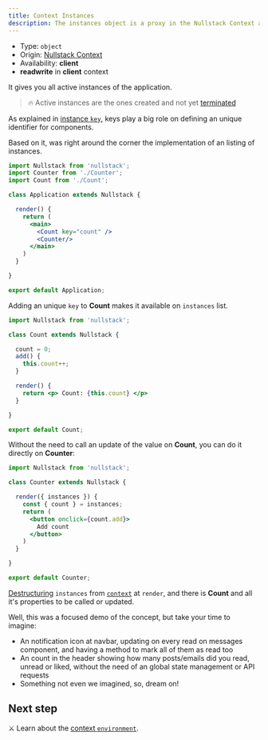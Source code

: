 ```yaml
---
title: Context Instances
description: The instances object is a proxy in the Nullstack Context available in client and gives you all active instances in application
---
```


- Type: `object`
- Origin: [Nullstack Context](/context#----nullstack-context)
- Availability: **client**
- **readwrite** in **client** context

It gives you all active instances of the application.

> 🔥 Active instances are the ones created and not yet [terminated](/full-stack-lifecycle#terminate)

As explained in [instance `key`](/instance-self#instance-key), keys play a big role on defining an unique identifier for components.

Based on it, was right around the corner the implementation of an listing of instances.

```jsx
import Nullstack from 'nullstack';
import Counter from './Counter';
import Count from './Count';

class Application extends Nullstack {

  render() {
    return (
      <main>
        <Count key="count" />
        <Counter/>
      </main>
    )
  }

}

export default Application;
```

Adding an unique `key` to **Count** makes it available on `instances` list.

```jsx
import Nullstack from 'nullstack';

class Count extends Nullstack {

  count = 0;
  add() {
    this.count++;
  }

  render() {
    return <p> Count: {this.count} </p>
  }

}

export default Count;
```

Without the need to call an update of the value on **Count**, you can do it directly on **Counter**:

```jsx
import Nullstack from 'nullstack';

class Counter extends Nullstack {

  render({ instances }) {
    const { count } = instances;
    return (
      <button onclick={count.add}>
        Add count
      </button>
    )
  }

}

export default Counter;
```

[Destructuring](https://developer.mozilla.org/en-US/docs/Web/JavaScript/Reference/Operators/Destructuring_assignment) `instances` from [`context`](/context) at `render`, and there is **Count** and all it's properties to be called or updated.

Well, this was a focused demo of the concept, but take your time to imagine:

- An notification icon at navbar, updating on every read on messages component, and having a method to mark all of them as read too
- An count in the header showing how many posts/emails did you read, unread or liked, without the need of an global state management or API requests
- Something not even we imagined, so, dream on!

## Next step

⚔ Learn about the [context `environment`](/context-environment).